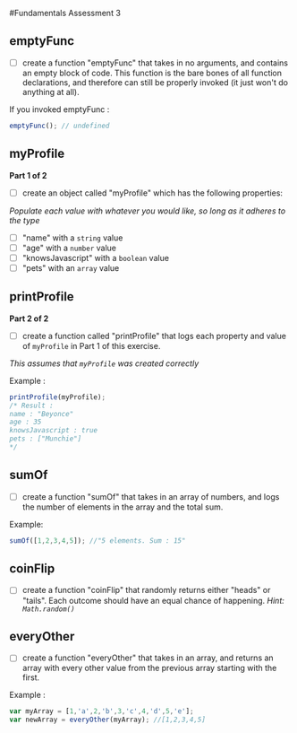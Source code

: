 #Fundamentals Assessment 3

## emptyFunc 
* [ ] create a function "emptyFunc" that takes in no arguments, and contains an empty block of code. This function is the bare bones of all function declarations, and therefore can still be properly invoked (it just won't do anything at all).

If you invoked emptyFunc :
```Javascript
emptyFunc(); // undefined
```


## myProfile 
**Part 1 of 2**
* [ ] create an object called "myProfile" which has the following properties:

_Populate each value with whatever you would like, so long as it adheres to the type_
  * [ ] "name" with a `string` value
  * [ ] "age" with a `number` value
  * [ ] "knowsJavascript" with a `boolean` value
  * [ ] "pets" with an `array` value

## printProfile 
**Part 2 of 2**
* [ ] create a function called "printProfile" that logs each property and value of `myProfile` in Part 1 of this exercise.

_This assumes that `myProfile` was created correctly_

Example :
```Javascript
printProfile(myProfile);
/* Result :
name : "Beyonce"
age : 35
knowsJavascript : true
pets : ["Munchie"]
*/
```

## sumOf
* [ ] create a function "sumOf" that takes in an array of numbers, and logs the number of elements in the array and the total sum.

Example:
```Javascript
sumOf([1,2,3,4,5]); //"5 elements. Sum : 15"
```


## coinFlip
* [ ] create a function "coinFlip" that randomly returns either "heads" or "tails". Each outcome should have an equal chance of happening. 
_Hint: `Math.random()`_


## everyOther
* [ ] create a function "everyOther" that takes in an array, and returns an array with every other value from the previous array starting with the first.

Example : 
```Javascript
var myArray = [1,'a',2,'b',3,'c',4,'d',5,'e'];
var newArray = everyOther(myArray); //[1,2,3,4,5]
```
